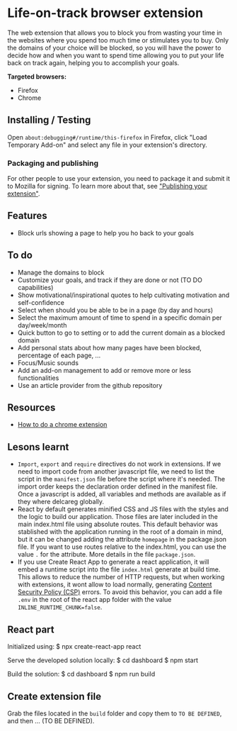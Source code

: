 # Life-on-track browser extension

The web extension that allows you to block you from wasting your time in the websites where you spend too much time or stimulates you to buy. Only the domains of your choice will be blocked, so you will have the power to decide how and when you want to spend time allowing you to put your life back on track again, helping you to accomplish your goals.

**Targeted browsers:**

- Firefox
- Chrome

## Installing / Testing

Open `about:debugging#/runtime/this-firefox` in Firefox, click "Load Temporary Add-on" and select any file in your extension's directory.

### Packaging and publishing

For other people to use your extension, you need to package it and submit it to Mozilla for signing. To learn more about that, see ["Publishing your extension"](https://developer.mozilla.org/en-US/docs/Mozilla/Add-ons/WebExtensions/Publishing_your_WebExtension).

## Features

- Block urls showing a page to help you ho back to your goals

## To do

- Manage the domains to block
- Customize your goals, and track if they are done or not (TO DO capabilities)
- Show motivational/inspirational quotes to help cultivating motivation and self-confidence
- Select when should you be able to be in a page (by day and hours)
- Select the maximum amount of time to spend in a specific domain per day/week/month
- Quick button to go to setting or to add the current domain as a blocked domain
- Add personal stats about how many pages have been blocked, percentage of each page, ...
- Focus/Music sounds
- Add an add-on management to add or remove more or less functionalities
- Use an article provider from the github repository

## Resources

* [How to do a chrome extension](https://medium.freecodecamp.org/how-to-create-a-chrome-extension-part-1-ad2a3a77541)

## Lesons learnt

- `Import`, `export` and `require` directives do not work in extensions. If we need to import code from another javascript file, we need to list the script in the `manifest.json` file before the script where it's needed. The import order keeps the declaration order defined in the manifest file. Once a javascript is added, all variables and methods are available as if they where delcareg globally.
- React by default generates minified CSS and JS files with the styles and the logic to build our application. Those files are later included in the main index.html file using absolute routes. This default behavior was stablished with the application running in the root of a domain in mind, but it can be changed adding the attribute `homepage` in the package.json file. If you want to use routes relative to the index.html, you can use the value `.` for the attribute. More details in the file `package.json`.
- If you use Create React App to generate a react application, it will embed a runtime script into the file `index.html` generate at build time. This allows to reduce the number of HTTP requests, but when working with extensions, it wont allow to load normally, generating [Content Security Policy (CSP)](https://developer.mozilla.org/en-US/docs/Mozilla/Add-ons/WebExtensions/Content_Security_Policy) errors. To avoid this behavior, you can add a file `.env` in the root of the react app folder with the value `INLINE_RUNTIME_CHUNK=false`.

## React part

Initialized using:
$ npx create-react-app react

Serve the developed solution locally:
$ cd dashboard
$ npm start

Build the solution:
$ cd dashboard
$ npm run build

## Create extension file

Grab the files located in the `build` folder and copy them to `TO BE DEFINED`, and then ... (TO BE DEFINED).
